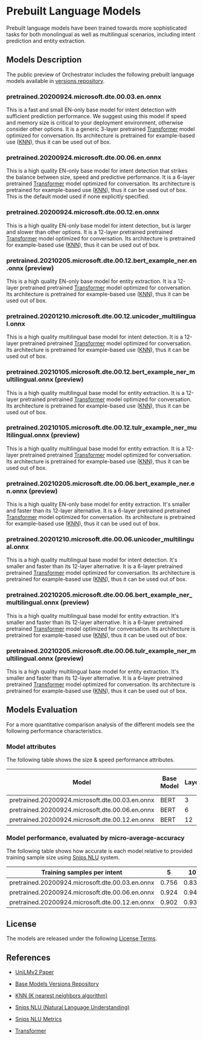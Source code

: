# Prebuilt Language Models

Prebuilt language models have been trained towards more sophisticated tasks for both monolingual as well as multilingual scenarios,
including intent prediction and entity extraction.

## Models Description
The public preview of Orchestrator includes the following prebuilt language models available in [versions repository][2].

### pretrained.20200924.microsoft.dte.00.03.en.onnx
This is a fast and small EN-only base model for intent detection with sufficient prediction performance.
We suggest using this model if speed and memory size is critical to your deployment environment,
otherwise consider other options. It is a generic 3-layer pretrained
[Transformer][7] model optimized for conversation.
Its architecture is pretrained for example-based use ([KNN][3]), thus it can be used out of box.

### pretrained.20200924.microsoft.dte.00.06.en.onnx
This is a high quality EN-only base model for intent detection that strikes the balance between size,
speed and predictive performance.
It is a 6-layer pretrained [Transformer][7] model optimized for conversation.
Its architecture is pretrained for example-based use ([KNN][3]),
thus it can be used out of box. This is the default model used if none explicitly specified.

### pretrained.20200924.microsoft.dte.00.12.en.onnx
This is a high quality EN-only base model for intent detection, but is larger and slower than other options.
It is a 12-layer pretrained pretrained [Transformer][7] model optimized for conversation.
Its architecture is pretrained for example-based use ([KNN][3]), thus it can be used out of box.

### pretrained.20210205.microsoft.dte.00.12.bert_example_ner.en.onnx (preview)
This is a high quality EN-only base model for entity extraction.
It is a 12-layer pretrained pretrained [Transformer][7] model optimized for conversation.
Its architecture is pretrained for example-based use ([KNN][3]), thus it can be used out of box.

### pretrained.20201210.microsoft.dte.00.12.unicoder_multilingual.onnx
This is a high quality multilingual base model for intent detection.
It is a 12-layer pretrained pretrained [Transformer][7] model optimized for conversation.
Its architecture is pretrained for example-based use ([KNN][3]), thus it can be used out of box.

### pretrained.20210105.microsoft.dte.00.12.bert_example_ner_multilingual.onnx (preview)
This is a high quality multilingual base model for entity extraction.
It is a 12-layer pretrained pretrained [Transformer][7] model optimized for conversation.
Its architecture is pretrained for example-based use ([KNN][3]), thus it can be used out of box.

### pretrained.20210105.microsoft.dte.00.12.tulr_example_ner_multilingual.onnx (preview)
This is a high quality multilingual base model for entity extraction.
It is a 12-layer pretrained pretrained [Transformer][7] model optimized for conversation.
Its architecture is pretrained for example-based use ([KNN][3]), thus it can be used out of box.

### pretrained.20210205.microsoft.dte.00.06.bert_example_ner.en.onnx (preview)
This is a high quality EN-only base model for entity extraction. It's smaller and faster than its 12-layer alternative.
It is a 6-layer pretrained pretrained [Transformer][7] model optimized for conversation.
Its architecture is pretrained for example-based use ([KNN][3]), thus it can be used out of box.

### pretrained.20201210.microsoft.dte.00.06.unicoder_multilingual.onnx
This is a high quality multilingual base model for intent detection. It's smaller and faster than its 12-layer alternative.
It is a 6-layer pretrained pretrained [Transformer][7] model optimized for conversation.
Its architecture is pretrained for example-based use ([KNN][3]), thus it can be used out of box.

### pretrained.20210205.microsoft.dte.00.06.bert_example_ner_multilingual.onnx (preview)
This is a high quality multilingual base model for entity extraction. It's smaller and faster than its 12-layer alternative.
It is a 6-layer pretrained pretrained [Transformer][7] model optimized for conversation.
Its architecture is pretrained for example-based use ([KNN][3]), thus it can be used out of box.

### pretrained.20210205.microsoft.dte.00.06.tulr_example_ner_multilingual.onnx (preview)
This is a high quality multilingual base model for entity extraction. It's smaller and faster than its 12-layer alternative.
It is a 6-layer pretrained pretrained [Transformer][7] model optimized for conversation.
Its architecture is pretrained for example-based use ([KNN][3]), thus it can be used out of box.

## Models Evaluation
For a more quantitative comparison analysis of the different models see the following performance characteristics.

### Model attributes

The following table shows the size & speed performance attributes.

|  Model |Base Model   |Layers  |Encoding time per query | Disk Allocation |
| ------------ | ------------ | ------------ | ------------ | ------------ |
|pretrained.20200924.microsoft.dte.00.03.en.onnx |   BERT | 3  |  ~ 7 ms |  164M |
|pretrained.20200924.microsoft.dte.00.06.en.onnx | BERT | 6  |  ~ 16 ms | 261M  |
|pretrained.20200924.microsoft.dte.00.12.en.onnx | BERT    | 12  | ~ 26 ms  | 427M  |

### Model performance, evaluated by micro-average-accuracy

The following table shows how accurate is each model relative to provided training sample size using [Snips NLU][4] system.

|Training samples per intent   |5   |10   |25   |50   |100   |200   |
| ------------ | ------------ | ------------ | ------------ | ------------ | ------------ |------------ |
|pretrained.20200924.microsoft.dte.00.03.en.onnx |  0.756  | 0.839  | 0.904  | 0.929  | 0.943  | 0.951  |
|pretrained.20200924.microsoft.dte.00.06.en.onnx |   0.924 | 0.940  | 0.957  |  0.960 |  0.966 | 0.969  |
|pretrained.20200924.microsoft.dte.00.12.en.onnx |  0.902  |  0.931 |  0.951 | 0.960  |  0.964 |  0.969 |


## License

The models are released under the following [License Terms][6].

## References

* [UniLMv2 Paper][1]

* [Base Models Versions Repository][2]

* [KNN (K nearest neighbors algorithm)][3]

* [Snips NLU (Natural Language Understanding)][4]

* [Snips NLU Metrics][5]

* [Transformer][7]

[1]: https://arxiv.org/abs/2002.12804 "UniLMv2: Pseudo-Masked Language Models for Unified Language Model Pre-Training"
[2]: https://aka.ms/nlrversions
[3]: https://en.wikipedia.org/wiki/K-nearest_neighbors_algorithm
[4]: https://github.com/snipsco/snips-nlu "Snips NLU"
[5]: https://github.com/snipsco/snips-nlu-metrics "Snips NLU Metrics"
[6]: ./LICENSE.md "License agreement"
[7]: https://en.wikipedia.org/wiki/Transformer_(machine_learning_model)
